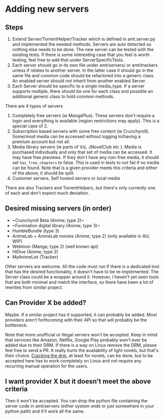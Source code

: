 
# Adding new servers

## Steps
1. Extend Server/TorrentHelper/Tracker which is defined in amt.server.py and implemented the needed methods. Servers are auto detected so nothing else needs to be done. The new server can be tested with the existing tests. If there is some interesting case that you feel is worth testing, feel free to add that under ServerSpecificTests.
2. Each server should go in its own file under amt/servers/ or amt/trackers unless if relates to another server. In the latter case it should go in the same file and common code should be refactored into a generic class. An enabled server should not inherit from another enabled Server.
3. Each Server should be specific to a single media_type. If a server supports multiple, there should be one for each class and possible an additional generic class to hold common methods.

There are 4 types of servers
1. Completely free servers (ie MangaPlus). These servers don't require a login and everything is available (region restrictions may apply). This is a special case of 2.
2. Subscription based servers with some free content (ie Crunchyroll). Some/most media can be accessed without logging in/having a premium account but not all.
3. Media library servers (ie parts of Viz, JNovelClub etc ). Media is purchased individually and only that set of media can be accessed. It may have free previews. If they don't have any non-free media, it should set `has_free_chapters` to false. This is used in tests to not fail if no media can be found. Note that is a given provider meets this criteria and either of the above, it should be split.
4. Customer servers. Self hosted servers or local media

There are also Trackers and TorrentHelpers, but there's only currently one of each and don't expect much deviation.


## Desired missing servers (in order)
* ~Crunchyroll Beta (Anime; type 2)~
* ~Funimation digital library (Anime; type 3)~
* HumbleBundle (type 3)
* AnimeLab + AnimeLab movies (Anime; type 2) (only available in AU; WIP)
* Webtoon (Manga; type 2) (well known api)
* HiDive (Anime; type 2)
* MyAnimeList (Tracker)

Other servers are welcome. All the code must run
If there is a dedicated tool that has the desired functionality, it doesn't have to be re-implemented. The Server class could be a wrapper around it. However, I haven't yet seen tools that are both minimal and match the interface, so there have been a lot of rewrites from similar project.

## Can Provider X be added?
Maybe. If a similar project has it supported, it can probably be added. Most providers aren't forthcoming with their API so that will probably be the bottleneck.

Note that more unofficial or illegal servers won't be accepted.
Keep in mind that services like Amazon, Netflix, Google Play probably won't ever be added due to their DRM. If there is a way on Linux remove the DRM, please feel free to send a PR. It really hurts the availability of light novels, but that's their choice. [Cracking the drm](https://github.com/apprenticeharper/DeDRM_tools/wiki/Exactly-how-to-remove-DRM), at least for novels, can be done, but to be accepted here has to work completely on Linux and not require any recurring manual operation for the users.

## I want provider X but it doesn't meet the above criteria
Then it won't be accepted. You can drop the python file containing the server code in amt/servers (either system wide or just somewhere in your python path) and it'll work all the same.
